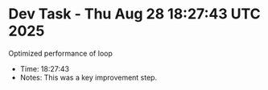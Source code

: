 # Dev Task - Thu Aug 28 18:27:43 UTC 2025
Optimized performance of loop
- Time: 18:27:43
- Notes: This was a key improvement step.
